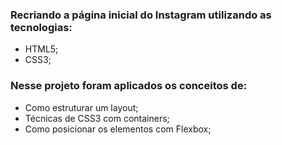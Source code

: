 ### Recriando a página inicial do Instagram utilizando as tecnologias:

- HTML5;
- CSS3;

### Nesse projeto foram aplicados os conceitos de: 

- Como estruturar um layout;
- Técnicas de CSS3 com containers;
- Como posicionar os elementos com Flexbox;
